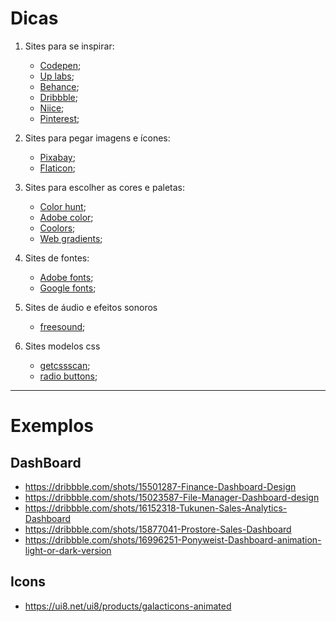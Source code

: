 # Dicas 

1. Sites para se inspirar: 
   - [Codepen](https://codepen.io/); 
   - [Up labs](https://www.uplabs.com/search?q=portfolio);
   - [Behance](https://www.behance.net); 
   - [Dribbble](https://dribbble.com); 
   - [Niice](https://niice.co);
   - [Pinterest](https://br.pinterest.com);

2. Sites para pegar imagens e ícones:
   - [Pixabay](https://pixabay.com/pt/);
   - [Flaticon](https://www.flaticon.com/);

3. Sites para escolher as cores e paletas:
   - [Color hunt](https://colorhunt.co/);
   - [Adobe color](https://color.adobe.com/pt/create);
   - [Coolors](https://coolors.co/);
   - [Web gradients](https://webgradients.com/);

4. Sites de fontes:
   - [Adobe fonts](https://fonts.adobe.com); 
   - [Google fonts](https://fonts.google.com/);

5. Sites de áudio e efeitos sonoros
   - [freesound](https://freesound.org);

6. Sites modelos css
   - [getcssscan](https://getcssscan.com/css-box-shadow-examples);
   - [radio buttons](https://www.sliderrevolution.com/resources/styling-radio-buttons);


--------
# Exemplos

## DashBoard
- https://dribbble.com/shots/15501287-Finance-Dashboard-Design
- https://dribbble.com/shots/15023587-File-Manager-Dashboard-design
- https://dribbble.com/shots/16152318-Tukunen-Sales-Analytics-Dashboard
- https://dribbble.com/shots/15877041-Prostore-Sales-Dashboard
- https://dribbble.com/shots/16996251-Ponyweist-Dashboard-animation-light-or-dark-version

## Icons
- https://ui8.net/ui8/products/galacticons-animated
